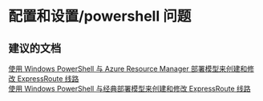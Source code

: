 <properties
    pageTitle="configuration and setup/powershell issues"
    description="配置和设置/powershell 问题"
    service="microsoft.network"
    resource="expressroutecircuits"
    authors="aashu"
    displayOrder=""
    selfHelpType="generic"
    supportTopicIds="32539959"
    resourceTags=""
    productPesIds="15480"
    cloudEnvironments="public"
/>


# 配置和设置/powershell 问题


## **建议的文档**
[使用 Windows PowerShell 与 Azure Resource Manager 部署模型来创建和修改 ExpressRoute 线路](https://azure.microsoft.com/documentation/articles/expressroute-howto-circuit-arm/)<br>
[使用 Windows PowerShell 与经典部署模型来创建和修改 ExpressRoute 线路](https://azure.microsoft.com/documentation/articles/expressroute-howto-circuit-classic/)



<!--HONumber=Jul16_HO4-->


